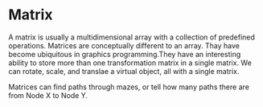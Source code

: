# Matrix

A matrix is usually a multidimensional array with a collection of predefined operations. Matrices are conceptually different to an array. Thay have become ubiquitous in graphics programming.They have an interesting ability to store more than one transformation matrix in a single matrix. We can rotate, scale, and translae a virtual object, all with a single matrix.

Matrices can find paths through mazes, or tell how many paths there are from Node X to Node Y.
